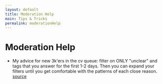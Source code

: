 ```yaml
---
layout: default
title: Moderation Help
main: Tips & Tricks
permalink: moderationHelp
---
```


# Moderation Help

- My advice for new 3k'ers in the cv queue: filter on ONLY "unclear" and tags that you answer for the first 1-2 days. Then you can expand your filters until you get comfortable with the patterns of each close reason.  [source](http://chat.stackoverflow.com/rooms/41570/conversation/new-cv-queue-advice)  

